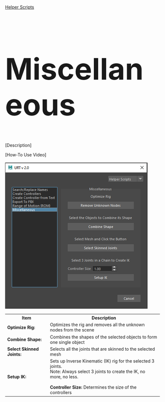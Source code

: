 [Helper Scripts](helperScripts.md)

<h1 style="font-size:10vw">Miscellaneous</h1>

[Description] <br/>

[How-To Use Video] <br/>
<br/>
![Miscellaneous](./images/UI/Misc.png)
<br/>

<table>
  <tr>
    <th>Item</th>
    <th>Description</th>
  </tr>
  <tr>
    <td><b>Optimize Rig:</b></td>
    <td>Optimizes the rig and removes all the unknown nodes from the scene</td>
  </tr>
  <tr>
    <td><b>Combine Shape:<b></td>
    <td>Combines the shapes of the selected objects to form one single object</td>
  </tr>
  <tr>
    <td><b>Select Skinned Joints:<b></td>
    <td>Selects all the joints that are skinned to the selected mesh</td>
  </tr>
  <tr>
    <td><b>Setup IK:<b></td>
    <td>Sets up Inverse Kinematic (IK) rig for the selected 3 joints.<br/>
        Note: Always select 3 joints to create the IK, no more, no less.<br/><br/>
        <b>Controller Size:</b> Determines the size of the controllers
    </td>
  </tr>
</table>

